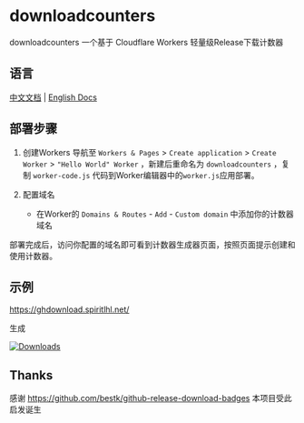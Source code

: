 # downloadcounters

downloadcounters 一个基于 Cloudflare Workers 轻量级Release下载计数器

## 语言

[中文文档](README.md) | [English Docs](README_EN.md)

## 部署步骤

1. 创建Workers
   导航至 ```Workers & Pages``` > ```Create application``` > ```Create Worker``` > ```"Hello World" Worker``` ，新建后重命名为 ```downloadcounters``` ，复制 ```worker-code.js``` 代码到Worker编辑器中的```worker.js```应用部署。

2. 配置域名
   - 在Worker的 ```Domains & Routes``` - ```Add``` - ```Custom domain``` 中添加你的计数器域名

部署完成后，访问你配置的域名即可看到计数器生成器页面，按照页面提示创建和使用计数器。

## 示例

https://ghdownload.spiritlhl.net/

生成

[![Downloads](https://ghdownload.spiritlhl.net/oneclickvirt/downloadcounters?label=Downloads)](https://github.com/oneclickvirt/downloadcounters/releases)

## Thanks

感谢 https://github.com/bestk/github-release-download-badges 本项目受此启发诞生

